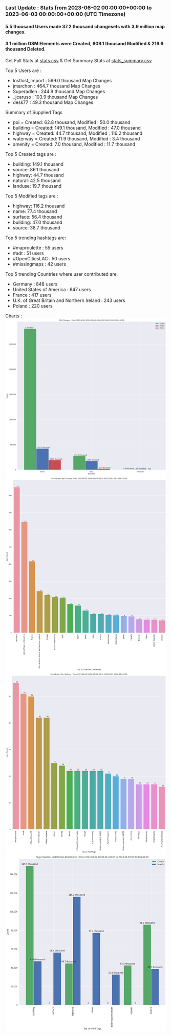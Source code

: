 ### Last Update : Stats from 2023-06-02 00:00:00+00:00 to 2023-06-03 00:00:00+00:00 (UTC Timezone)

#### 5.5 thousand Users made 37.2 thousand changesets with 3.9 million map changes.
#### 3.1 million OSM Elements were Created, 609.1 thousand Modified & 216.6 thousand Deleted.
Get Full Stats at [stats.csv](/stats/Global/Daily/stats.csv)
 & Get Summary Stats at [stats_summary.csv](/stats/Global/Daily/stats_summary.csv)

Top 5 Users are : 
- lostlost_Import : 599.0 thousand Map Changes
- jmarchon : 464.7 thousand Map Changes
- Superadlen : 244.9 thousand Map Changes
- _jcaruso : 103.9 thousand Map Changes
- desk77 : 49.3 thousand Map Changes

Summary of Supplied Tags
- poi = Created: 62.8 thousand, Modified : 50.0 thousand
- building = Created: 149.1 thousand, Modified : 47.0 thousand
- highway = Created: 44.7 thousand, Modified : 116.2 thousand
- waterway = Created: 11.9 thousand, Modified : 3.4 thousand
- amenity = Created: 7.0 thousand, Modified : 11.7 thousand


Top 5 Created tags are :
- building: 149.1 thousand
- source: 86.1 thousand
- highway: 44.7 thousand
- natural: 42.5 thousand
- landuse: 19.7 thousand


Top 5 Modified tags are :
- highway: 116.2 thousand
- name: 77.4 thousand
- surface: 56.4 thousand
- building: 47.0 thousand
- source: 38.7 thousand


Top 5 trending hashtags are:
- #maproulette : 55 users
- #adt : 51 users
- #OpenCitiesLAC : 50 users
- #missingmaps : 42 users


Top 5 trending Countries where user contributed are:
- Germany : 848 users
- United States of America : 647 users
- France : 417 users
- U.K. of Great Britain and Northern Ireland : 243 users
- Poland : 220 users


 Charts : 
![Alt text](./stats_osm_changes.png) 
![Alt text](./stats_users_per_country.png) 
![Alt text](./stats_users_per_hashtag.png) 
![Alt text](./stats_tags.png) 
